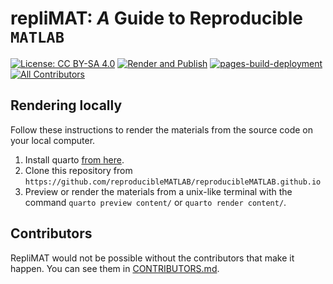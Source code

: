 # **repliMAT**: *A* Guide to Reproducible `MATLAB`

[![License: CC BY-SA 4.0](https://img.shields.io/badge/License-CC_BY--SA_4.0-lightgrey.svg)](https://creativecommons.org/licenses/by-sa/4.0/)
[![Render and Publish](https://github.com/reproducibleMATLAB/reproducibleMATLAB.github.io/actions/workflows/build.yml/badge.svg)](https://github.com/reproducibleMATLAB/reproducibleMATLAB.github.io/actions/workflows/build.yml)
[![pages-build-deployment](https://github.com/reproducibleMATLAB/reproducibleMATLAB.github.io/actions/workflows/pages/pages-build-deployment/badge.svg)](https://github.com/reproducibleMATLAB/reproducibleMATLAB.github.io/actions/workflows/pages/pages-build-deployment)
[![All Contributors](https://img.shields.io/github/all-contributors/reproducibleMATLAB/reproducibleMATLAB.github.io?color=ee8449&style=flat-square)](./CONTRIBUTORS.md)

## Rendering locally
Follow these instructions to render the materials from the source code on your local computer.

1. Install quarto [from here](https://quarto.org/docs/get-started/).
2. Clone this repository from `https://github.com/reproducibleMATLAB/reproducibleMATLAB.github.io`
3. Preview or render the materials from a unix-like terminal with the command `quarto preview content/` or `quarto render content/`.


## Contributors

RepliMAT would not be possible without the contributors that make it happen. You can see them in [CONTRIBUTORS.md](CONTRIBUTORS.md).
